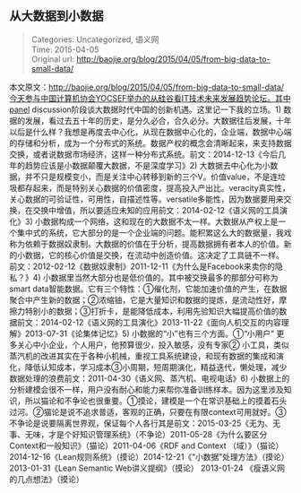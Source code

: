 从大数据到小数据
---
    
> Categories: Uncategorized, 语义网  
> Time: 2015-04-05  
> Original url: <http://baojie.org/blog/2015/04/05/from-big-data-to-small-data/>
    
本文原文：http://baojie.org/blog/2015/04/05/from-big-data-to-small-data/今天参与中国计算机协会YOCSEF举办的从硅谷看IT技术未来发展趋势论坛。其中panel discussion阶段谈大数据时代中国的创新机遇。这里记一下我的立场。1) 数据的发展，看过去五十年的历史，是分久必合，合久必分。大数据往后发展，十年以后是什么样？我想是再度去中心化，从现在数据中心化的，企业端，数据中心端的存储和分析，成为一个分布式的系统。数据产权的概念会清晰起来，来支持数据交换，或者说数据市场经济，这样一种分布式系统。前文：2014-12-13《今后几年的趋势应该是小数据颠覆大数据，不是深度学习》2) 大数据去中心化为小数据，并不只是规模变小，而是关注中心转移到新的三个V。价值value，不是连垃圾都存起来，而是特别关心数据的价值密度，提高投入产出比。veracity真实性，关心数据的可验证性，可用性，自描述性等。versatile多能性，因为数据要用来交换，在交换中增值，所以要适应未知的应用前文：2014-02-12《语义网的工具演化》3) 小数据构成一个网络，这和现在的大数据不太一样。大数据从产权上是一个集中式的系统，它大部分的是一个企业端的问题。能积累这么大的数据量，我戏称为依赖于数据奴隶制。大数据的价值在于分析，提高数据拥有者本人的价值。新的小数据，它的核心价值是交换，在流动中创造价值。这决定了工具链不一样。     前文：2012-02-12《数据奴隶制》2011-12-11《为什么是Facebook来卖你的隐私？》4) 小数据里当然大部分也是低价值的。其中被交换最多的那部分可称为smart data智能数据。它有三个特性：①催化剂，它能加速价值的产生，在数据聚合中产生新的数据；②浓缩铀，它是大量知识和数据的提炼，是流动性好，摩擦力特别小的数据；③打折卡，是能降低成本，利用先验知识大幅提高价值的数据前文：2014-02-12《语义网的工具演化》2013-11-22《面向人机交互的内容理解》2013-07-31《论集体记忆》5) 小数据的“小”也有三个方面。①“小用户” 更多关心中小企业，个人用户，他预算很少，投入敏感，没有专家② 小工具，类似蒸汽机的改进其实在于各种小机械，重视工具系统建设，和现有数据的集成和演化，降低认知成本，学习成本③小周期，短周期演化，精益迭代，懒处理，减少数据处理的浪费前文：2011-04-30《语义网、蒸汽机、电视电话》6) 小数据上的分析建模会很不一样，用户没有耐心和能力来帮你准备训练样本。因为这里涉及知识，所以猫论和不争论也很重要。①摸论，建模是一个在常识基础上的摸着石头过河。②猫论是说不追求普适，客观的正确，只要在有限context可用就好。③不争论是说要隔离世界观，保证每个人各行其是前文：2015-03-25《无为、无事、无味，才是个好知识管理系统》（不争论）2011-05-28《为什么要区分Context和一般知识》（猫论）2011-04-06《RDF and Context （域）》（猫论）2014-12-16《Lean规则系统》（摸论）2014-12-21《“小数据”处理方法》（摸论）2013-01-31《Lean Semantic Web讲义提纲》（摸论） 2013-01-24 《瘦语义网的几点想法》（摸论）      
    